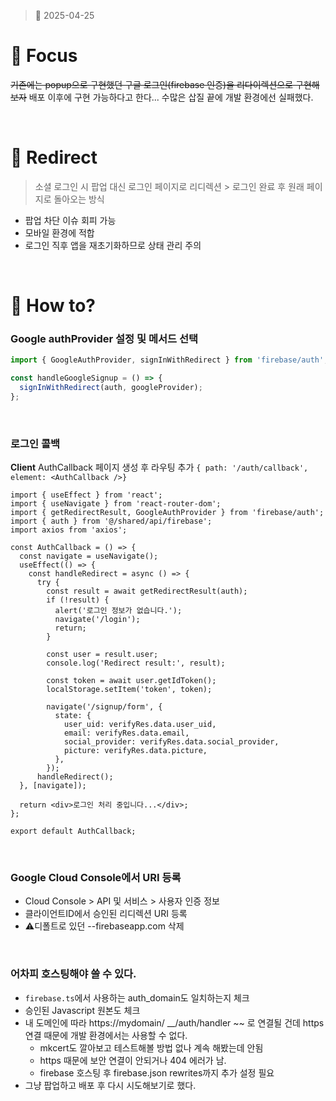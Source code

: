 > 📆 2025-04-25

# 📌 Focus
~~기존에는 popup으로 구현했던 구글 로그인(firebase 인증)을 리다이렉션으로 구현해보자~~
배포 이후에 구현 가능하다고 한다... 수많은 삽질 끝에 개발 환경에선 실패했다. 

<br />

# 📝 Redirect 
> 소셜 로그인 시 팝업 대신 로그인 페이지로 리디렉션 > 로그인 완료 후 원래 페이지로 돌아오는 방식
- 팝업 차단 이슈 회피 가능
- 모바일 환경에 적합
- 로그인 직후 앱을 재초기화하므로 상태 관리 주의

<br />

# 🎢 How to?

### Google authProvider 설정 및 메서드 선택 
```ts
import { GoogleAuthProvider, signInWithRedirect } from 'firebase/auth';

const handleGoogleSignup = () => {
  signInWithRedirect(auth, googleProvider);
};
```

<br />

### 로그인 콜백
**Client**
AuthCallback 페이지 생성 후 라우팅 추가
```{ path: '/auth/callback', element: <AuthCallback />}```

```tsx
import { useEffect } from 'react';
import { useNavigate } from 'react-router-dom';
import { getRedirectResult, GoogleAuthProvider } from 'firebase/auth';
import { auth } from '@/shared/api/firebase';
import axios from 'axios';

const AuthCallback = () => {
  const navigate = useNavigate();
  useEffect(() => {
    const handleRedirect = async () => {
      try {
        const result = await getRedirectResult(auth);
        if (!result) {
          alert('로그인 정보가 없습니다.');
          navigate('/login');
          return;
        }

        const user = result.user;
        console.log('Redirect result:', result);

        const token = await user.getIdToken();
        localStorage.setItem('token', token);

        navigate('/signup/form', {
          state: {
            user_uid: verifyRes.data.user_uid,
            email: verifyRes.data.email,
            social_provider: verifyRes.data.social_provider,
            picture: verifyRes.data.picture,
          },
        });
      handleRedirect();
  }, [navigate]);

  return <div>로그인 처리 중입니다...</div>;
};

export default AuthCallback;
```

<br />

### Google Cloud Console에서 URI 등록
- Cloud Console > API 및 서비스 > 사용자 인증 정보 
- 클라이언트ID에서 승인된 리디렉션 URI 등록
- ⚠️디폴트로 있던 --firebaseapp.com 삭제

<br />

### 어차피 호스팅해야 쓸 수 있다. 
- `firebase.ts`에서 사용하는 auth_domain도 일치하는지 체크
- 승인된 Javascript 원본도 체크
- 내 도메인에 따라 https://mydomain/ __/auth/handler ~~ 로 연결될 건데 https 연결 때문에 개발 환경에서는 사용할 수 없다.
  - mkcert도 깔아보고 테스트해볼 방법 없나 계속 해봤는데 안됨
  - https 때문에 보안 연결이 안되거나 404 에러가 남.
  - firebase 호스팅 후 firebase.json rewrites까지 추가 설정 필요
- 그냥 팝업하고 배포 후 다시 시도해보기로 했다. 
